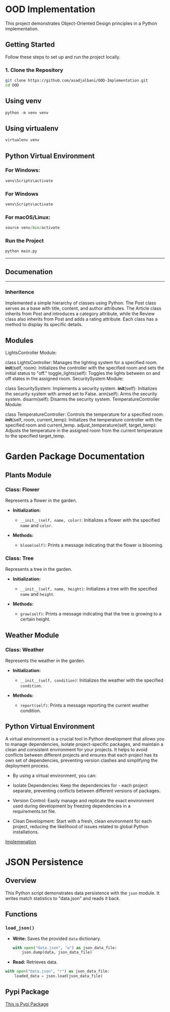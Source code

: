 # OOD Implementation

This project demonstrates Object-Oriented Design principles in a Python implementation.


## Getting Started

Follow these steps to set up and run the project locally.

### 1. Clone the Repository

```bash
git clone https://github.com/asadjalbani/OOD-Implementation.git
cd OOD
```

## Using venv
```python
python -m venv venv
```


## Using virtualenv
```python
virtualenv venv
```
## Python Virtual Environment

### For Windows:
```python
venv\Scripts\activate
```

### For Windows
```python
venv\Scripts\activate
```

### For macOS/Linux:
```python
source venv/bin/activate
```
### Run the Project
```python
python main.py
```
---

## Documenation
---
### Inheritence 

Implemented a simple hierarchy of classes using Python. The Post class serves as a base with title, content, and author attributes. The Article class inherits from Post and introduces a category attribute, while the Review class also inherits from Post and adds a rating attribute. Each class has a method to display its specific details.

## Modules
LightsController Module:

class LightsController: Manages the lighting system for a specified room.
__init__(self, room): Initializes the controller with the specified room and sets the initial status to "off."
toggle_lights(self): Toggles the lights between on and off states in the assigned room.
SecuritySystem Module:

class SecuritySystem: Implements a security system.
__init__(self): Initializes the security system with armed set to False.
arm(self): Arms the security system.
disarm(self): Disarms the security system.
TemperatureController Module:

class TemperatureController: Controls the temperature for a specified room.
__init__(self, room, current_temp): Initializes the temperature controller with the specified room and current_temp.
adjust_temperature(self, target_temp): Adjusts the temperature in the assigned room from the current temperature to the specified target_temp.

# Garden Package Documentation

## Plants Module

### Class: Flower
Represents a flower in the garden.

- **Initialization:**
  - `__init__(self, name, color)`: Initializes a flower with the specified `name` and `color`.

- **Methods:**
  - `bloom(self)`: Prints a message indicating that the flower is blooming.

### Class: Tree
Represents a tree in the garden.

- **Initialization:**
  - `__init__(self, name, height)`: Initializes a tree with the specified `name` and `height`.

- **Methods:**
  - `grow(self)`: Prints a message indicating that the tree is growing to a certain height.

## Weather Module

### Class: Weather
Represents the weather in the garden.

- **Initialization:**
  - `__init__(self, condition)`: Initializes the weather with the specified `condition`.

- **Methods:**
  - `report(self)`: Prints a message reporting the current weather condition.

## Python Virtual Environment
A virtual environment is a crucial tool in Python development that allows you to manage dependencies, isolate project-specific packages, and maintain a clean and consistent environment for your projects. It helps to avoid conflicts between different projects and ensures that each project has its own set of dependencies, preventing version clashes and simplifying the deployment process.

- By using a virtual environment, you can:

- Isolate Dependencies: Keep the dependencies for - each project separate, preventing conflicts between different versions of packages.

- Version Control: Easily manage and replicate the exact environment used during development by freezing dependencies in a requirements.txt file.

- Clean Development: Start with a fresh, clean environment for each project, reducing the likelihood of issues related to global Python installations.

[Implemenation](#python-virtual-environment)

# JSON Persistence

## Overview

This Python script demonstrates data persistence with the `json` module. It writes match statistics to "data.json" and reads it back.

## Functions

### `load_json()`

- **Write:** Saves the provided `data` dictionary.
  ```python
  with open("data.json", "w") as json_data_file:
      json.dump(data, json_data_file)

- **Read:** Retrieves data.

```python
with open("data.json", "r") as json_data_file:
    loaded_data = json.load(json_data_file)

```


## Pypi Package 
[This is Pypi Package](https://pypi.org/project/oodimplementation/)